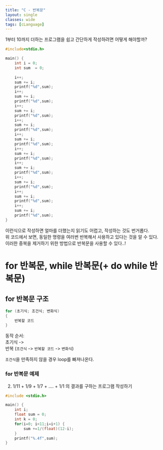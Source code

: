 ```yaml
---
title: "C - 반복문"
layout: single
classes: wide
tags: [cLanguage]
---
```

1부터 10까지 더하는 프로그램을 쉽고 간단하게 작성하려면 어떻게 해야할까?

```cpp
#include<stdio.h>

main() {
    int i = 0;
    int sum  = 0;
    
    i++;
    sum += i;
    printf("%d",sum);
    i++;
    sum += i;
    printf("%d",sum);
    i++;
    sum += i;
    printf("%d",sum);
    i++;
    sum += i;
    printf("%d",sum);
    i++;
    sum += i;
    printf("%d",sum);
    i++;
    sum += i;
    printf("%d",sum);
    i++;
    sum += i;
    printf("%d",sum);
    i++;
    sum += i;
    printf("%d",sum);
    i++;
    sum += i;
    printf("%d",sum);
    i++;
    sum += i;
    printf("%d",sum);
}
```
  
이런식으로 작성하면 얼마를 더했는지 읽기도 어렵고, 작성하는 것도 번거롭다.  
위 코드에서 보면, 동일한 명령을 여러번 반복해서 사용하고 있다는 것을 알 수 있다.  
이러한 중복을 제거하기 위한 방법으로 반복문을 사용할 수 있다..!  
  
# for 반복문, while 반복문(+ do while 반복문)

## for 반복문 구조
  
```cpp
for (초기식; 조건식; 변화식)
{
    반복할 코드
}
```
  
동작 순서:  
초기식 ->  
반복 (`조건식` -> `반복할 코드` -> `변화식`)  
  
`조건식`을 만족하지 않을 경우 loop를 빠져나온다.  

### for 반복문 예제

2) 1/11 + 1/9 + 1/7 + .... + 1/1 의 결과를 구하는 프로그램 작성하기

```cpp
#include <stdio.h>

main() {
	int i;
	float sum = 0;
	int k = 0;
	for(i=0; i<11;i=i+1) {
		sum +=1/(float)(12-i);
	}
	printf("%.4f",sum);
}
```